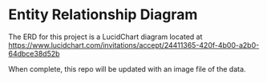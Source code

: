 # Entity Relationship Diagram

The ERD for this project is a LucidChart diagram located at https://www.lucidchart.com/invitations/accept/24411365-420f-4b00-a2b0-64dbce38d52b

When complete, this repo will be updated with an image file of the data.
